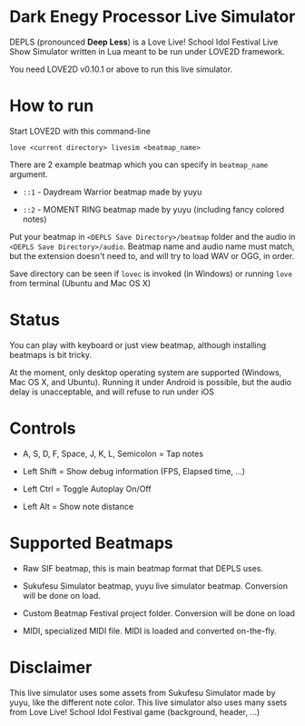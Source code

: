 Dark Enegy Processor Live Simulator
===================================

DEPLS (pronounced **Deep Less**) is a Love Live! School Idol Festival Live Show Simulator written in Lua meant to be run under LOVE2D framework.

You need LOVE2D v0.10.1 or above to run this live simulator.

How to run
==========

Start LOVE2D with this command-line

    love <current directory> livesim <beatmap_name>

There are 2 example beatmap which you can specify in `beatmap_name` argument.

* `::1` - Daydream Warrior beatmap made by yuyu

* `::2` - MOMENT RING beatmap made by yuyu (including fancy colored notes)

Put your beatmap in `<DEPLS Save Directory>/beatmap` folder and the audio in `<DEPLS Save Directory>/audio`.
Beatmap name and audio name must match, but the extension doesn't need to, and will try to load WAV or OGG, in order.

Save directory can be seen if `lovec` is invoked (in Windows) or running `love` from terminal (Ubuntu and Mac OS X)

Status
======

You can play with keyboard or just view beatmap, although installing beatmaps is bit tricky.

At the moment, only desktop operating system are supported (Windows, Mac OS X, and Ubuntu).
Running it under Android is possible, but the audio delay is unacceptable, and will refuse to run under iOS

Controls
========

* A, S, D, F, Space, J, K, L, Semicolon = Tap notes

* Left Shift = Show debug information (FPS, Elapsed time, ...)

* Left Ctrl = Toggle Autoplay On/Off

* Left Alt = Show note distance

Supported Beatmaps
==================

* Raw SIF beatmap, this is main beatmap format that DEPLS uses.

* Sukufesu Simulator beatmap, yuyu live simulator beatmap.  Conversion will be done on load.

* Custom Beatmap Festival project folder. Conversion will be done on load

* MIDI, specialized MIDI file. MIDI is loaded and converted on-the-fly.

Disclaimer
==========

This live simulator uses some assets from Sukufesu Simulator made by yuyu, like the different note color.
This live simulator also uses many ssets from Love Live! School Idol Festival game (background, header, ...)
